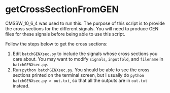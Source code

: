 # getCrossSectionFromGEN

CMSSW_10_6_4 was used to run this.
The purpose of this script is to provide the cross sections for the different signals. You will need to produce GEN files for these signals before being able to use this script.

Follow the steps below to get the cross sections:
1. Edit `batchGENXsec.py` to include the signals whose cross sections you care about. You may want to modify `signals`, `inputfold`, and `filename` in `batchGENXsec.py`.
2. Run `python batchGENXsec.py`. You should be able to see the cross sections printed on the terminal screen, but I usually do `python batchGENXsec.py > out.txt`, so that all the outputs are in `out.txt` instead.
